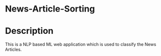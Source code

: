 # News-Article-Sorting
# Description
This is a NLP based ML web application which is used to classify the News Articles.

